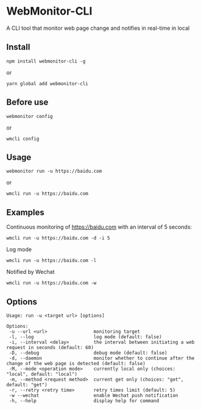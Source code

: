 # WebMonitor-CLI
A CLI tool that monitor web page change and notifies in real-time in local

## Install

```shell
npm install webmonitor-cli -g
```

or

```shell
yarn global add webmonitor-cli
```

## Before use

```shell
webmonitor config 
```

or

```shell
wmcli config
```

## Usage

```shell
webmonitor run -u https://baidu.com
```

or

```shell
wmcli run -u https://baidu.com
```

## Examples

Continuous monitoring of https://baidu.com with an interval of 5 seconds:

```shell
wmcli run -u https://baidu.com -d -i 5
```

Log mode

```shell
wmcli run -u https://baidu.com -l
```

Notified by Wechat

```shell
wmcli run -u https://baidu.com -w
```

## Options

 ```she
Usage: run -u <target url> [options]

Options:
  -u --url <url>                 monitoring target
  -l, --log                      log mode (default: false)
  -i, --interval <delay>         the interval between initiating a web request in seconds (default: 60)
  -D, --debug                    debug mode (default: false)
  -d, --daemon                   monitor whether to continue after the change of the web page is detected (default: false)
  -M, --mode <operation mode>    currently local only (choices: "local", default: "local")
  -m, --method <request method>  current get only (choices: "get", default: "get")
  -r, --retry <retry time>       retry times limit (default: 5)
  -w --wechat                    enable Wechat push notification
  -h, --help                     display help for command
 ```

